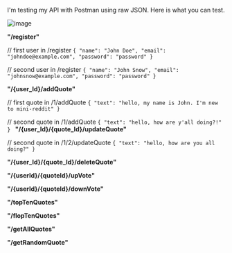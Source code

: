I'm testing my API with Postman using raw JSON.
Here is what you can test.

![image](https://user-images.githubusercontent.com/42302276/219605095-213cbf82-363e-450d-b435-74f6a88f6ce1.png)


**"/register"**

// first user in /register
`{
"name": "John Doe",
"email": "johndoe@example.com",
"password": "password"
}`

// second user in /register
`{
"name": "John Snow",
"email": "johnsnow@example.com",
"password": "password"
}`

**"/{user_Id}/addQuote"**

// first quote in /1/addQuote
`{
"text": "hello, my name is John. I'm new to mini-reddit"
}`

// second quote in /1/addQuote
`{
"text": "hello, how are y'all doing?!"
}
`
**"/{user_Id}/{quote_Id}/updateQuote"**

// second quote in /1/2/updateQuote
`{
"text": "hello, how are you all doing?"
}`

**"/{user_Id}/{quote_Id}/deleteQuote"**

**"/{userId}/{quoteId}/upVote"** 

**"/{userId}/{quoteId}/downVote"**

**"/topTenQuotes"**

**"/flopTenQuotes"**

**"/getAllQuotes"**

**"/getRandomQuote"**
